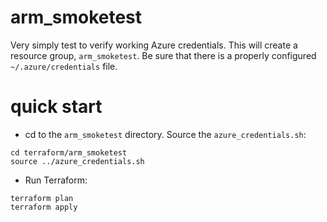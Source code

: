 # arm_smoketest

Very simply test to verify working Azure credentials.  This will create a resource group, `arm_smoketest`. Be sure that there is a properly configured `~/.azure/credentials` file.

# quick start

- cd to the `arm_smoketest` directory. Source the `azure_credentials.sh`:

```
cd terraform/arm_smoketest
source ../azure_credentials.sh
```

- Run Terraform:

```
terraform plan
terraform apply
```
